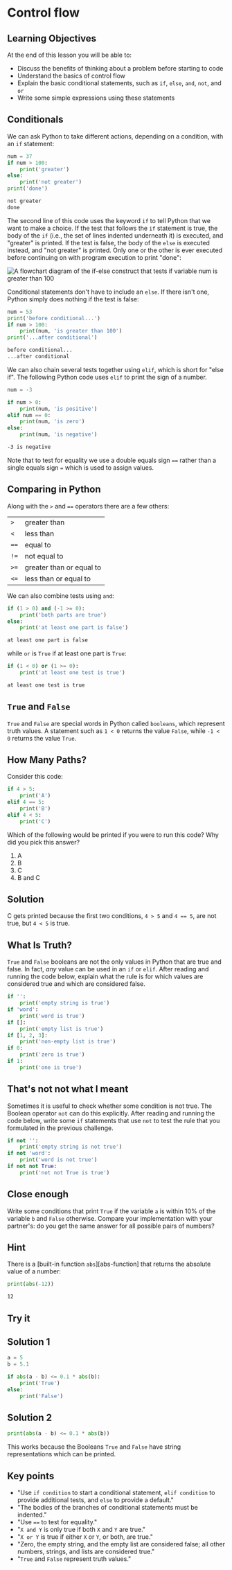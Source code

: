<!-- ---
layout: page
title: Control flow
order: 6
session: 1
length: 30
toc: true
adapted: true
attrib_name: Programming with Python - Making Choices
attrib_link: https://swcarpentry.github.io/python-novice-inflammation/07-cond/index.html
attrib_copywrite: Software Carpentry
attrib_license: CC-BY 4.0
attrib_license_link: https://creativecommons.org/licenses/by/4.0/
--- -->

# Control flow

## Learning Objectives

At the end of this lesson you will be able to:

- Discuss the benefits of thinking about a problem before starting to code
- Understand the basics of control flow
- Explain the basic conditional statements, such as `if`, `else`, `and`, `not`, and `or`
- Write some simple expressions using these statements


## Conditionals

We can ask Python to take different actions, depending on a condition, with an `if` statement:

~~~python
num = 37
if num > 100:
    print('greater')
else:
    print('not greater')
print('done')
~~~

~~~txt
not greater
done
~~~

The second line of this code uses the keyword `if` to tell Python that we want to make a choice.
If the test that follows the `if` statement is true,
the body of the `if`
(i.e., the set of lines indented underneath it) is executed, and "greater" is printed.
If the test is false,
the body of the `else` is executed instead, and "not greater" is printed.
Only one or the other is ever executed before continuing on with program execution to print "done":

![A flowchart diagram of the if-else construct that tests if variable num is greater than 100](../fig/python-flowchart-conditional.png)

Conditional statements don't have to include an `else`.
If there isn't one,
Python simply does nothing if the test is false:

~~~python
num = 53
print('before conditional...')
if num > 100:
    print(num, 'is greater than 100')
print('...after conditional')
~~~

~~~txt
before conditional...
...after conditional
~~~

We can also chain several tests together using `elif`,
which is short for "else if".
The following Python code uses `elif` to print the sign of a number.

~~~python
num = -3

if num > 0:
    print(num, 'is positive')
elif num == 0:
    print(num, 'is zero')
else:
    print(num, 'is negative')
~~~

~~~txt
-3 is negative
~~~

Note that to test for equality we use a double equals sign `==`
rather than a single equals sign `=` which is used to assign values.


## Comparing in Python

Along with the `>` and `==` operators there are a few others:

|   |   |
| - | - |
| `>` | greater than |
| `<` | less than |
| `==`| equal to |
| `!=`| not equal to |
| `>=`| greater than or equal to |
| `<=`| less than or equal to |


We can also combine tests using `and`:

~~~python
if (1 > 0) and (-1 >= 0):
    print('both parts are true')
else:
    print('at least one part is false')
~~~

~~~txt
at least one part is false
~~~

while `or` is `True` if at least one part is `True`:

~~~python
if (1 < 0) or (1 >= 0):
    print('at least one test is true')
~~~

~~~txt
at least one test is true
~~~


## `True` and `False`

`True` and `False` are special words in Python called `booleans`,
which represent truth values. A statement such as `1 < 0` returns
the value `False`, while `-1 < 0` returns the value `True`.


## How Many Paths?

Consider this code:

~~~python
if 4 > 5:
    print('A')
elif 4 == 5:
    print('B')
elif 4 < 5:
    print('C')
~~~

Which of the following would be printed if you were to run this code?
Why did you pick this answer?

1.  A
2.  B
3.  C
4.  B and C


## Solution

C gets printed because the first two conditions, `4 > 5` and `4 == 5`, are not true,
but `4 < 5` is true.


## What Is Truth?

`True` and `False` booleans are not the only values in Python that are true and false.
In fact, *any* value can be used in an `if` or `elif`.
After reading and running the code below,
explain what the rule is for which values are considered true and which are considered false.

~~~python
if '':
    print('empty string is true')
if 'word':
    print('word is true')
if []:
    print('empty list is true')
if [1, 2, 3]:
    print('non-empty list is true')
if 0:
    print('zero is true')
if 1:
    print('one is true')
~~~


## That's not not what I meant

Sometimes it is useful to check whether some condition is not true.
The Boolean operator `not` can do this explicitly.
After reading and running the code below,
write some `if` statements that use `not` to test the rule
that you formulated in the previous challenge.

~~~python
if not '':
    print('empty string is not true')
if not 'word':
    print('word is not true')
if not not True:
    print('not not True is true')
~~~


## Close enough

Write some conditions that print `True` if the variable `a` is within 10% of the variable `b`
and `False` otherwise.
Compare your implementation with your partner's:
do you get the same answer for all possible pairs of numbers?

## Hint

There is a [built-in function `abs`][abs-function] that returns the absolute value of
a number:

~~~python
print(abs(-12))
~~~

~~~txt
12
~~~

## Try it


## Solution 1

~~~python
a = 5
b = 5.1

if abs(a - b) <= 0.1 * abs(b):
    print('True')
else:
    print('False')
~~~

## Solution 2

~~~python
print(abs(a - b) <= 0.1 * abs(b))
~~~

This works because the Booleans `True` and `False`
have string representations which can be printed.


## Key points
- "Use `if condition` to start a conditional statement, `elif condition` to
   provide additional tests, and `else` to provide a default."
- "The bodies of the branches of conditional statements must be indented."
- "Use `==` to test for equality."
- "`X and Y` is only true if both `X` and `Y` are true."
- "`X or Y` is true if either `X` or `Y`, or both, are true."
- "Zero, the empty string, and the empty list are considered false;
   all other numbers, strings, and lists are considered true."
- "`True` and `False` represent truth values."
